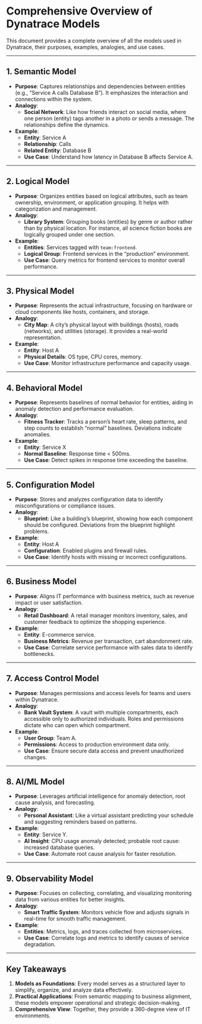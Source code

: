 
# Comprehensive Overview of Dynatrace Models

This document provides a complete overview of all the models used in Dynatrace, their purposes, examples, analogies, and use cases.

---

## 1. **Semantic Model**
- **Purpose**: Captures relationships and dependencies between entities (e.g., “Service A calls Database B”). It emphasizes the interaction and connections within the system.
- **Analogy**: 
  - **Social Network**: Like how friends interact on social media, where one person (entity) tags another in a photo or sends a message. The relationships define the dynamics.
- **Example**:
  - **Entity**: Service A
  - **Relationship**: Calls
  - **Related Entity**: Database B
  - **Use Case**: Understand how latency in Database B affects Service A.

---

## 2. **Logical Model**
- **Purpose**: Organizes entities based on logical attributes, such as team ownership, environment, or application grouping. It helps with categorization and management.
- **Analogy**: 
  - **Library System**: Grouping books (entities) by genre or author rather than by physical location. For instance, all science fiction books are logically grouped under one section.
- **Example**:
  - **Entities**: Services tagged with `team:frontend`.
  - **Logical Group**: Frontend services in the “production” environment.
  - **Use Case**: Query metrics for frontend services to monitor overall performance.

---

## 3. **Physical Model**
- **Purpose**: Represents the actual infrastructure, focusing on hardware or cloud components like hosts, containers, and storage.
- **Analogy**: 
  - **City Map**: A city’s physical layout with buildings (hosts), roads (networks), and utilities (storage). It provides a real-world representation.
- **Example**:
  - **Entity**: Host A
  - **Physical Details**: OS type, CPU cores, memory.
  - **Use Case**: Monitor infrastructure performance and capacity usage.

---

## 4. **Behavioral Model**
- **Purpose**: Represents baselines of normal behavior for entities, aiding in anomaly detection and performance evaluation.
- **Analogy**: 
  - **Fitness Tracker**: Tracks a person’s heart rate, sleep patterns, and step counts to establish “normal” baselines. Deviations indicate anomalies.
- **Example**:
  - **Entity**: Service X
  - **Normal Baseline**: Response time < 500ms.
  - **Use Case**: Detect spikes in response time exceeding the baseline.

---

## 5. **Configuration Model**
- **Purpose**: Stores and analyzes configuration data to identify misconfigurations or compliance issues.
- **Analogy**: 
  - **Blueprint**: Like a building’s blueprint, showing how each component should be configured. Deviations from the blueprint highlight problems.
- **Example**:
  - **Entity**: Host A
  - **Configuration**: Enabled plugins and firewall rules.
  - **Use Case**: Identify hosts with missing or incorrect configurations.

---

## 6. **Business Model**
- **Purpose**: Aligns IT performance with business metrics, such as revenue impact or user satisfaction.
- **Analogy**: 
  - **Retail Dashboard**: A retail manager monitors inventory, sales, and customer feedback to optimize the shopping experience.
- **Example**:
  - **Entity**: E-commerce service.
  - **Business Metrics**: Revenue per transaction, cart abandonment rate.
  - **Use Case**: Correlate service performance with sales data to identify bottlenecks.

---

## 7. **Access Control Model**
- **Purpose**: Manages permissions and access levels for teams and users within Dynatrace.
- **Analogy**: 
  - **Bank Vault System**: A vault with multiple compartments, each accessible only to authorized individuals. Roles and permissions dictate who can open which compartment.
- **Example**:
  - **User Group**: Team A.
  - **Permissions**: Access to production environment data only.
  - **Use Case**: Ensure secure data access and prevent unauthorized changes.

---

## 8. **AI/ML Model**
- **Purpose**: Leverages artificial intelligence for anomaly detection, root cause analysis, and forecasting.
- **Analogy**: 
  - **Personal Assistant**: Like a virtual assistant predicting your schedule and suggesting reminders based on patterns.
- **Example**:
  - **Entity**: Service Y.
  - **AI Insight**: CPU usage anomaly detected; probable root cause: increased database queries.
  - **Use Case**: Automate root cause analysis for faster resolution.

---

## 9. **Observability Model**
- **Purpose**: Focuses on collecting, correlating, and visualizing monitoring data from various entities for better insights.
- **Analogy**: 
  - **Smart Traffic System**: Monitors vehicle flow and adjusts signals in real-time for smooth traffic management.
- **Example**:
  - **Entities**: Metrics, logs, and traces collected from microservices.
  - **Use Case**: Correlate logs and metrics to identify causes of service degradation.

---

## Key Takeaways
1. **Models as Foundations**: Every model serves as a structured layer to simplify, organize, and analyze data effectively.
2. **Practical Applications**: From semantic mapping to business alignment, these models empower operational and strategic decision-making.
3. **Comprehensive View**: Together, they provide a 360-degree view of IT environments.

